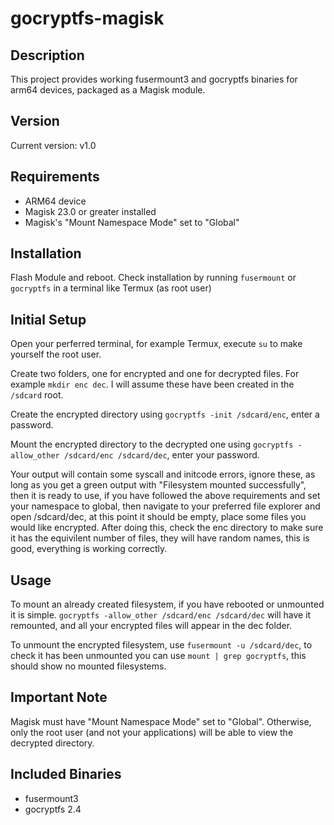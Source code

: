 # gocryptfs-magisk

## Description
This project provides working fusermount3 and gocryptfs binaries for arm64 devices, packaged as a Magisk module.

## Version
Current version: v1.0

## Requirements
- ARM64 device
- Magisk 23.0 or greater installed
- Magisk's "Mount Namespace Mode" set to "Global"

## Installation
Flash Module and reboot. Check installation by running ```fusermount``` or ```gocryptfs``` in a terminal like Termux (as root user)

## Initial Setup
Open your perferred terminal, for example Termux, execute ```su``` to make yourself the root user.

Create two folders, one for encrypted and one for decrypted files. For example ```mkdir enc dec```. I will assume these have been created in the ```/sdcard``` root.

Create the encrypted directory using ```gocryptfs -init /sdcard/enc```, enter a password.

Mount the encrypted directory to the decrypted one using ```gocryptfs -allow_other /sdcard/enc /sdcard/dec```, enter your password.

Your output will contain some syscall and initcode errors, ignore these, as long as you get a green output with "Filesystem mounted successfully", then it is ready to use, if you have followed the above requirements and set your namespace to global, then navigate to your preferred file explorer and open /sdcard/dec, at this point it should be empty, place some files you would like encrypted. After doing this, check the enc directory to make sure it has the equivilent number of files, they will have random names, this is good, everything is working correctly.


## Usage
To mount an already created filesystem, if you have rebooted or unmounted it is simple.
```gocryptfs -allow_other /sdcard/enc /sdcard/dec``` will have it remounted, and all your encrypted files will appear in the dec folder.

To unmount the encrypted filesystem, use ```fusermount -u /sdcard/dec```, to check it has been unmounted you can use ```mount | grep gocryptfs```, this should show no mounted filesystems.


## Important Note
Magisk must have "Mount Namespace Mode" set to "Global". Otherwise, only the root user (and not your applications) will be able to view the decrypted directory.

## Included Binaries
- fusermount3
- gocryptfs 2.4
